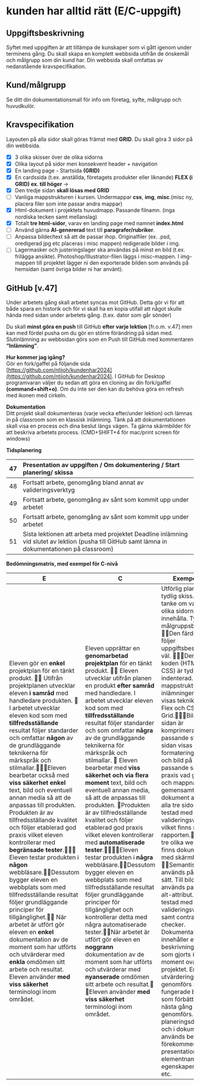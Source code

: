# kunden har alltid rätt  (E/C-uppgift)

## **Uppgiftsbeskrivning**	

Syftet med uppgiften är att tillämpa de kunskaper som vi gått igenom under terminens gång. Du skall skapa en komplett webbsida utifrån de önskemål och målgrupp som din kund har. Din webbsida skall omfattas av nedanstående kravspecifikation.

## **Kund/målgrupp**

Se ditt din dokumentationsmall för info om företag, syfte, målgrupp och huvudkulör.	

## **Kravspecifikation**

Layouten på alla sidor skall göras främst med **GRID**. Du skall göra 3 sidor på din webbsida.

- [x] 3 olika skisser över de olika sidorna  
- [x] Olika layout på sidor men konsekvent header \+ navigation   
- [x] En landing page \- Startsida **(GRID)**  
- [x] En cardssida (t.ex. anställda, företagets produkter eller liknande) **FLEX (i GRID) ex. till höger** →  
- [x] Den tredje sidan **skall lösas med GRID**  
- [ ] Vanliga mappstrukturen i kursen. Undermappar **css**, **img**, **misc**.(misc ny, placera filer som inte passar andra mappar)  
- [x] Html-dokument i projektets huvudmapp. Passande filnamn. (inga nordiska tecken samt mellanslag)  
- [x] Totalt **tre html-sidor**, varav en landing page med namnet **index.html**  
- [ ] Använd gärna **AI-genererad** text till **paragrafer/rubriker**.  
- [ ] Anpassa bilder/text så att de passar ihop. Originalfiler (ex. .psd, oredigerad jpg etc placeras i misc mappen) redigerade bilder i img.  
- [ ] Lagermasker och justeringslager ska användas på minst en bild (t.ex. frilägga ansikte). Photoshop/Illustrator-filen läggs i misc-mappen. I img-mappen till projektet lägger ni den exporterade bilden som används på hemsidan (samt övriga bilder ni har använt). 

## **GitHub \[v.47\]**

Under arbetets gång skall arbetet syncas mot GitHub. Detta gör vi för att både spara en historik och för vi skall ha en kopia utifall att något skulle hända med sidan under arbetets gång. (t.ex. dator som går sönder)

Du skall **minst göra en push** till GitHub **efter varje lektion** \[fr.o.m. v.47\] men kan med fördel pusha om du gör en större förändring på sidan med. Slutinlämning av webbsidan görs som en Push till GitHub med kommentaren **“Inlämning”**.

**Hur kommer jag igång?**  
Gör en fork/gaffel på följande sida [https://github.com/ntijoh/kundenhar2024](https://github.com/ntijoh/kundenhar2024). I GitHub for Desktop programvaran väljer du sedan att göra en cloning av din fork/gaffel **(command+shift+o)**. Om du inte ser den kan du behöva göra en refresh med ikonen med cirkeln. 

**Dokumentation**  
Ditt projekt skall dokumenteras (varje vecka efter/under lektion) och lämnas in på classroom som en klassisk inlämning. Tänk på att dokumentationen skall visa en process och dina beslut längs vägen. Ta gärna skärmbilder för att beskriva arbetets process. (CMD+SHIFT+4 för mac/print screen för windows)  
						  
**Tidsplanering**

| 47 | Presentation av uppgiften / Om dokumentering / Start planering/ skissa |
| :---: | :---- |
| 48 | Fortsatt arbete, genomgång bland annat av valideringsverktyg |
| 49 | Fortsatt arbete, genomgång av sånt som kommit upp under arbetet |
| 50 | Fortsatt arbete, genomgång av sånt som kommit upp under arbetet |
| 51 | Sista lektionen att arbeta med projektet Deadline inlämning vid slutet av lektion (pusha till GitHub samt lämna in dokumentationen på classroom) |

**Bedömningsmatris, med exempel för C-nivå**

| E | C | Exempel för C |
| ----- | ----- | ----- |
| Eleven gör en **enkel** projektplan för en tänkt produkt.  Utifrån projektplanen utvecklar eleven **i samråd** med handledare produkten.  I arbetet utvecklar eleven kod som med **tillfredsställande** resultat följer standarder och omfattar **någon** av de grundläggande teknikerna för märkspråk och stilmallar.Eleven bearbetar också med **viss säkerhet** **enkel** text, bild och eventuell annan media så att de anpassas till produkten. 	 Produkten är av tillfredsställande kvalitet och följer etablerad god praxis vilket eleven kontrollerar med **begränsade tester**. Eleven testar produkten i **någon** webbläsare.Dessutom bygger eleven en webbplats som med tillfredsställande resultat följer grundläggande principer för tillgänglighet. När arbetet är utfört gör eleven en **enkel** dokumentation av de moment som har utförts och utvärderar med **enkla** omdömen sitt arbete och resultat. Eleven använder **med** **viss säkerhet** terminologi inom området.  | Eleven upprättar en **genomarbetad projektplan** för en tänkt produkt.  Eleven utvecklar utifrån planen en produkt **efter samråd** med handledare. I arbetet utvecklar eleven kod som med **tillfredsställande** resultat följer standarder och som omfattar **några** av de grundläggande teknikerna för märkspråk och stilmallar.  Eleven bearbetar med **viss säkerhet och via flera moment** text, bild och eventuell annan media, så att de anpassas till produkten. Produkten är av tillfredsställande kvalitet och följer etablerad god praxis vilket eleven kontrollerar med **automatiserade tester**.Eleven testar produkten i **några** webbläsare.Dessutom bygger eleven en webbplats som med tillfredsställande resultat följer grundläggande principer för tillgänglighet och kontrollerar detta med några automatiserade tester.När arbetet är utfört gör eleven en **noggrann** dokumentation av de moment som har utförts och utvärderar med **nyanserade** omdömen sitt arbete och resultat. Eleven använder **med viss säkerhet** terminologi inom området. | Utförlig planering med tydlig skiss. Beskriven tanke om vad de tre olika sidorna ska innehålla. Tydlig målgruppsbeskrivning. Den färdiga sidan följer uppgiftsbeskrivningen väl. Den skrivna koden (HTML och CSS) är tydligt indenterad. Korrekt mappstruktur i inlämningen. I sidan visas teknik för CSS Flex och CSS Grid.Bilderna till sidan är komprimerade i en passande storlek. I sidan visas flera olika formateringar av text och bild på ett passande sätt. God praxis vad gäller fil- och mappnamn. Ett gemensamt CSS-dokument används för alla tre sidor. Sidan är testad med valideringsverktyg vilket finns med i rapporten.Testning i tre olika webbläsare finns dokumenterad med skärmbilder. Semantiska taggar används på korrekt sätt. Till bilderna används passande alt-attribut. Sidan är testad med valideringsverktyg samt contrast-checker.  Dokumentationen innehåller en beskrivning av vad som gjorts (alla moment ovan) under projektet. En utvärdering genomförs av vad som fungerade bra och vad som förbättras till nästa gång ett projekt genomförs.  I planeringsdokumentet och i dokumentationen används begrepp som förekommer i presentationer t ex elementnamn, css-egenskaper, CSS-grid etc. |




 
